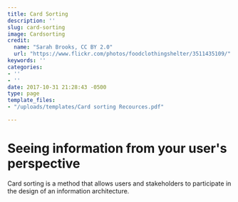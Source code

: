 ```yaml
---
title: Card Sorting
description: ''
slug: card-sorting
image: Cardsorting
credit:
  name: "Sarah Brooks, CC BY 2.0"
  url: "https://www.flickr.com/photos/foodclothingshelter/3511435109/"
keywords: ''
categories:
- ''
- ''
date: 2017-10-31 21:28:43 -0500
type: page
template_files:
- "/uploads/templates/Card sorting Recources.pdf"

---
```

# Seeing information from your user's perspective

Card sorting is a method that allows users and stakeholders to participate in the design of an information architecture.
